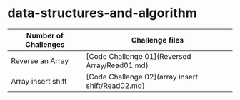 # data-structures-and-algorithm

|Number of Challenges | Challenge files                         |
|----------------|----------------------------------------------|
|Reverse an Array        |[Code Challenge 01](Reversed Array/Read01.md)|
|Array insert shift      |[Code Challenge 02](array insert shift/Read02.md)  |
